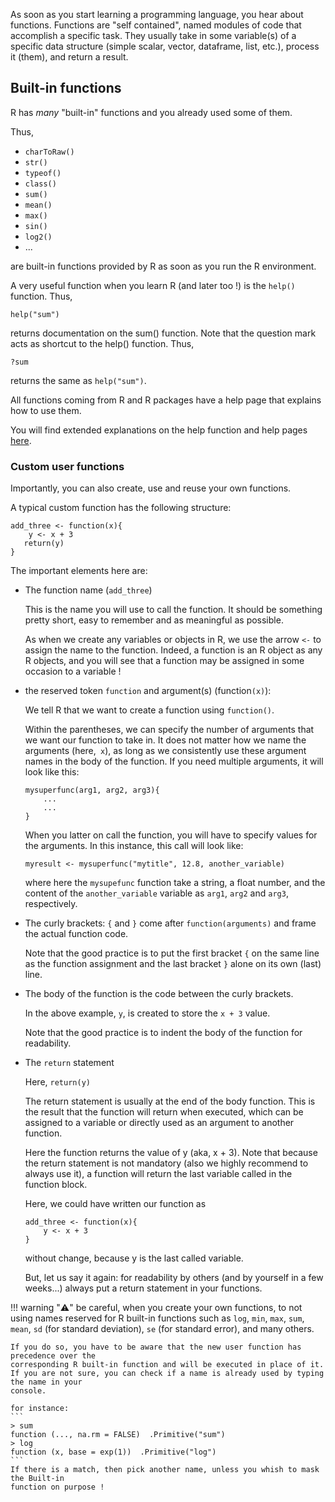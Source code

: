 As soon as you start learning a programming language, you hear about functions. Functions
are "self contained", named modules of code that accomplish a specific task. They usually
take in some variable(s) of a specific data structure (simple scalar, vector, dataframe,
list, etc.), process it (them), and return a result.

## Built-in functions

R has _many_ "built-in" functions and you already used some of them.

Thus,

- `charToRaw()`
- `str()`
- `typeof()`
- `class()`
- `sum()`
- `mean()`
- `max()`
- `sin()`
- `log2()`
- ...

are built-in functions provided by R as soon as you run the R environment.

A very useful function when you learn R (and later too !) is the `help()` function. Thus,
```
help("sum")
```
returns documentation on the sum() function. Note that the question mark acts as shortcut
to the help() function. Thus,
```
?sum
```
returns the same as `help("sum")`.

All functions coming from R and R packages have a help page that explains how to use them.

You will find extended explanations on the help function and help pages
[here](https://rstudio-education.github.io/hopr/packages.html#getting-help-with-help-pages).

### Custom user functions

Importantly, you can also create, use and reuse your own functions.

A typical custom function has the following structure:


```
add_three <- function(x){
    y <- x + 3
   return(y)
}
```


The important elements here are:

- The function name (`add_three`)
    
    This is the name you will use to call the function. It should be something pretty short,
    easy to remember and as meaningful as possible.
    
    As when we create any variables or objects in R, we use the arrow `<-` to assign the
    name to the function. Indeed, a function is an R object as any R objects, and you will
    see that a function may be assigned in some occasion to a variable !
    
- the reserved token `function` and argument(s) (function`(x)`):
    
    We tell R that we want to create a function using `function()`.
    
    Within the parentheses, we can specify the number of arguments that we want our
    function to take in. It does not matter how we name the arguments (here,` x`), as
    long as we consistently use these argument names in the body of the function.
    If you need multiple arguments, it will look like this:
    ```
    mysuperfunc(arg1, arg2, arg3){
        ...
        ...
    }
    ```
    
    When you latter on call the function, you will have to specify values for the
    arguments. In this instance, this call will look like:
    ```
    myresult <- mysuperfunc("mytitle", 12.8, another_variable)
    ```
    where here the `mysupefunc` function take a string, a float number, and the content of
    the `another_variable` variable as `arg1`, `arg2` and `arg3`, respectively.
    
- The curly brackets: `{` and `}` come after `function(arguments)` and frame the
  actual function code.
    
    Note that the good practice is to put the first bracket `{` on the same line as the
    function assignment and the last bracket `}` alone on its own (last) line.
    
-  The body of the function is the code between the curly brackets.
    
    In the above example, `y`, is created to store the `x + 3` value.
    
    Note that the good practice is to indent the body of the function for readability.
    
    
- The `return` statement
    
    Here, `return(y)`
    
    The return statement is usually at the end of the body function. This is the result
    that the function will return when executed, which can be assigned to a variable or
    directly used as an argument to another function.
    
    Here the function returns the value of y (aka, x + 3). Note that because the return
    statement is not mandatory (also we highly recommend to always use it), a function
    will return the last variable called in the function block.
    
    Here, we could have written our function as
    ```
    add_three <- function(x){
        y <- x + 3
    }
    ```
    without change, because y is the last called variable.
    
    But, let us say it again: for readability by others (and by yourself in a few weeks...)
    always put a return statement in your functions.


!!! warning ":warning:"
    be careful, when you create your own functions, to not using names reserved for R
    built-in functions such as `log`, `min`, `max`, `sum`, `mean`, `sd`
    (for standard deviation), `se` (for standard error), and many others.
    
    If you do so, you have to be aware that the new user function has precedence over the
    corresponding R built-in function and will be executed in place of it.
    If you are not sure, you can check if a name is already used by typing the name in your
    console.
    
    for instance:
    ```
    > sum
    function (..., na.rm = FALSE)  .Primitive("sum")
    > log
    function (x, base = exp(1))  .Primitive("log")
    ```
    If there is a match, then pick another name, unless you whish to mask the Built-in
    function on purpose !
